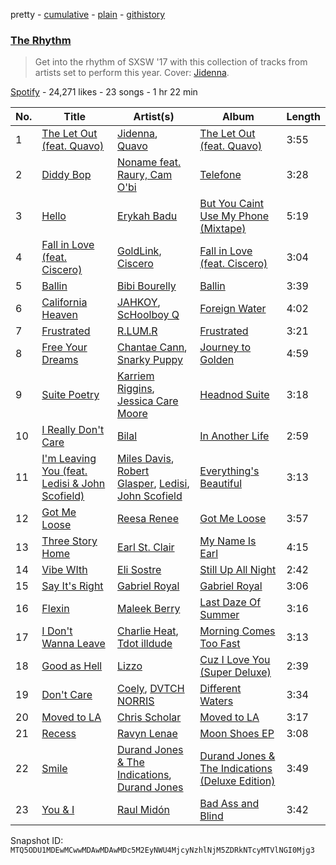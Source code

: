 pretty - [cumulative](/playlists/cumulative/37i9dQZF1DWSRMdeGCgprt.md) - [plain](/playlists/plain/37i9dQZF1DWSRMdeGCgprt) - [githistory](https://github.githistory.xyz/mackorone/spotify-playlist-archive/blob/main/playlists/plain/37i9dQZF1DWSRMdeGCgprt)

### [The Rhythm](https://open.spotify.com/playlist/37i9dQZF1DWSRMdeGCgprt)

> Get into the rhythm of SXSW '17 with this collection of tracks from artists set to perform this year\. Cover: <a href="spotify:artist:4TsHKU8l8Wq7n7OPVikirn">Jidenna</a>.

[Spotify](https://open.spotify.com/user/spotify) - 24,271 likes - 23 songs - 1 hr 22 min

| No. | Title | Artist(s) | Album | Length |
|---|---|---|---|---|
| 1 | [The Let Out \(feat\. Quavo\)](https://open.spotify.com/track/7yMhyRmQGv6mSD6SkfhPeF) | [Jidenna](https://open.spotify.com/artist/4TsHKU8l8Wq7n7OPVikirn), [Quavo](https://open.spotify.com/artist/0VRj0yCOv2FXJNP47XQnx5) | [The Let Out \(feat\. Quavo\)](https://open.spotify.com/album/5DBsERTpvdP0KfhG25aHif) | 3:55 |
| 2 | [Diddy Bop](https://open.spotify.com/track/7CRPXJt3IVC7V0VcM0PSQi) | [Noname feat\. Raury, Cam O'bi](https://open.spotify.com/artist/5rMMhHaZpO8I0y1D8RuE8T) | [Telefone](https://open.spotify.com/album/5kjqLxeQxdW3CcUdOXuO2c) | 3:28 |
| 3 | [Hello](https://open.spotify.com/track/44s8AnWjkj68J5N9JKX8Zw) | [Erykah Badu](https://open.spotify.com/artist/7IfculRW2WXyzNQ8djX8WX) | [But You Caint Use My Phone \(Mixtape\)](https://open.spotify.com/album/4f2Gxvy2gb2VXTIWemUEqL) | 5:19 |
| 4 | [Fall in Love \(feat\. Ciscero\)](https://open.spotify.com/track/2RISD4aJrioDB54exm5WWM) | [GoldLink](https://open.spotify.com/artist/5XenQ7XfcvQdfIbpLEFaKQ), [Ciscero](https://open.spotify.com/artist/5oSCIcpPdrO3UhTMATxkYL) | [Fall in Love \(feat\. Ciscero\)](https://open.spotify.com/album/5ryBqWw69xLn1nLaPCGOev) | 3:04 |
| 5 | [Ballin](https://open.spotify.com/track/0YclWqGe9XpQBx3gwAyyJJ) | [Bibi Bourelly](https://open.spotify.com/artist/3jDtqAKltRxJi64svLZGj7) | [Ballin](https://open.spotify.com/album/5QT2WIYOht8nmAspk57Je7) | 3:39 |
| 6 | [California Heaven](https://open.spotify.com/track/0TW3dlG3BaF2LNiDkUu10u) | [JAHKOY](https://open.spotify.com/artist/1c5SlzViAqsaB0kXygfSjh), [ScHoolboy Q](https://open.spotify.com/artist/5IcR3N7QB1j6KBL8eImZ8m) | [Foreign Water](https://open.spotify.com/album/7ocGYko8jsqIcV18uPfUk9) | 4:02 |
| 7 | [Frustrated](https://open.spotify.com/track/1NXZqhIPiiB8oJtleFhCpu) | [R.LUM.R](https://open.spotify.com/artist/7JBZN2pehWRUu3fX11lP2y) | [Frustrated](https://open.spotify.com/album/6bIe2wMggGlPkrv8jMVWA1) | 3:21 |
| 8 | [Free Your Dreams](https://open.spotify.com/track/5PnU3hbaqWlZDRib6iXcH2) | [Chantae Cann](https://open.spotify.com/artist/1cPLFQV7MAWQiaDW5SlUMR), [Snarky Puppy](https://open.spotify.com/artist/7ENzCHnmJUr20nUjoZ0zZ1) | [Journey to Golden](https://open.spotify.com/album/6rW9csriPeZWsegHMOhpAh) | 4:59 |
| 9 | [Suite Poetry](https://open.spotify.com/track/713k05dVPAnEyh6LsCoejl) | [Karriem Riggins](https://open.spotify.com/artist/6e7BQ0gM6o8ecMXRZkXxlZ), [Jessica Care Moore](https://open.spotify.com/artist/4kjUXLlk49BHRmOMJmGKdj) | [Headnod Suite](https://open.spotify.com/album/7FuXUobpTFPSCldrdU1jaL) | 3:18 |
| 10 | [I Really Don't Care](https://open.spotify.com/track/0oF0fJdtqJE9g1MJwnE6dU) | [Bilal](https://open.spotify.com/artist/4jCbgl5Dmt3uOh8WRQfpPs) | [In Another Life](https://open.spotify.com/album/1vqLH6G459w4pRGElplhkV) | 2:59 |
| 11 | [I'm Leaving You \(feat\. Ledisi & John Scofield\)](https://open.spotify.com/track/4m6UKPkoGeSAuA2jRvo9hk) | [Miles Davis](https://open.spotify.com/artist/0kbYTNQb4Pb1rPbbaF0pT4), [Robert Glasper](https://open.spotify.com/artist/5cM1PvItlR21WUyBnsdMcn), [Ledisi](https://open.spotify.com/artist/60ciIY5MouLc2Y9n34DJdA), [John Scofield](https://open.spotify.com/artist/14RXohtx6NiBGFTW8IdmAK) | [Everything's Beautiful](https://open.spotify.com/album/0DI27qIRQRFkXrMvHxj9yh) | 3:13 |
| 12 | [Got Me Loose](https://open.spotify.com/track/4xsjRZgz4eKl4MdAZ8afjJ) | [Reesa Renee](https://open.spotify.com/artist/1sP9nzoMXxaI0LiU1uWoLL) | [Got Me Loose](https://open.spotify.com/album/0u5pSvtfkTrcAwf11TxxFW) | 3:57 |
| 13 | [Three Story Home](https://open.spotify.com/track/6iW5PhSMJrGrZJWHqsydmo) | [Earl St\. Clair](https://open.spotify.com/artist/0h9IuyuhaLBJWOpebvgTk5) | [My Name Is Earl](https://open.spotify.com/album/4ZFj9ZGycCJdFCeZrFyOlz) | 4:15 |
| 14 | [Vibe WIth](https://open.spotify.com/track/6n8HN4j2kkawKoDwwrzJ1M) | [Eli Sostre](https://open.spotify.com/artist/1ZilzPhvZhYUCSGczNRlyt) | [Still Up All Night](https://open.spotify.com/album/5rVkxGIEzN1QFwKoOUFgwd) | 2:42 |
| 15 | [Say It's Right](https://open.spotify.com/track/6FeU3DRZUQWkr3i2n5OMNP) | [Gabriel Royal](https://open.spotify.com/artist/27BGBjfqb5MFhyMdX26pW6) | [Gabriel Royal](https://open.spotify.com/album/3qtmRfnU2yfvsRiKwLhqEn) | 3:06 |
| 16 | [Flexin](https://open.spotify.com/track/2XW0n3POGQ9D2no2dBZgRO) | [Maleek Berry](https://open.spotify.com/artist/520qA5VGL9iI0SbmEnTVNg) | [Last Daze Of Summer](https://open.spotify.com/album/43s6lCKf5fKnM9xPNQQzeI) | 3:16 |
| 17 | [I Don't Wanna Leave](https://open.spotify.com/track/6f02BtyPQvYflisHQPlCTz) | [Charlie Heat](https://open.spotify.com/artist/0bbguzUos4LO6NikkdXdzw), [Tdot illdude](https://open.spotify.com/artist/4gcBXAL1iwHPIrf1LdVsKg) | [Morning Comes Too Fast](https://open.spotify.com/album/5SMNVBBlhEKuzwe78byNnl) | 3:13 |
| 18 | [Good as Hell](https://open.spotify.com/track/6KgBpzTuTRPebChN0VTyzV) | [Lizzo](https://open.spotify.com/artist/56oDRnqbIiwx4mymNEv7dS) | [Cuz I Love You \(Super Deluxe\)](https://open.spotify.com/album/7hBV0wo7cDHZQLYnuOJ312) | 2:39 |
| 19 | [Don't Care](https://open.spotify.com/track/2obzETB8ZNaHhTGhnbAqJF) | [Coely](https://open.spotify.com/artist/2DzbXUAn0DiYqcgu2wDfaf), [DVTCH NORRIS](https://open.spotify.com/artist/0j0HOVpdJ2XuGIkfWhEdtz) | [Different Waters](https://open.spotify.com/album/77WZ1J2FUsry4UiyasJ8c5) | 3:34 |
| 20 | [Moved to LA](https://open.spotify.com/track/2kwL86tUFvBVHnJdETL760) | [Chris Scholar](https://open.spotify.com/artist/1mNkxKTW6JzD4tUsjLq4bl) | [Moved to LA](https://open.spotify.com/album/0V0tKL2GAD8MCsXBSENY1P) | 3:17 |
| 21 | [Recess](https://open.spotify.com/track/1e4CsgIIzrGpEVcjY95gZw) | [Ravyn Lenae](https://open.spotify.com/artist/5RTLRtXjbXI2lSXc6jxlAz) | [Moon Shoes EP](https://open.spotify.com/album/57X0V74PxWKM2fuyf283tE) | 3:08 |
| 22 | [Smile](https://open.spotify.com/track/6mUUv0qz4deyMO7jB5drzU) | [Durand Jones & The Indications](https://open.spotify.com/artist/6TVVIyd0fsRDGg6WzHKyTP), [Durand Jones](https://open.spotify.com/artist/099J9XcZ0A8kXtBANb5WCs) | [Durand Jones & The Indications \(Deluxe Edition\)](https://open.spotify.com/album/3idaZ1PVAh5zF50jEipyEq) | 3:49 |
| 23 | [You & I](https://open.spotify.com/track/02o0U7KH4t9oPUObu3e38c) | [Raul Midón](https://open.spotify.com/artist/2z3984YB48d3CFltzVlFYE) | [Bad Ass and Blind](https://open.spotify.com/album/0NtTUwDr61O8PFNUFSrmKz) | 3:42 |

Snapshot ID: `MTQ5ODU1MDEwMCwwMDAwMDAwMDc5M2EyNWU4MjcyNzhlNjM5ZDRkNTcyMTVlNGI0Mjg3`
